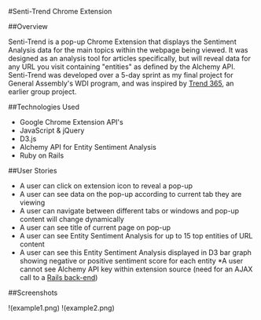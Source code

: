 #Senti-Trend Chrome Extension

##Overview

Senti-Trend is a pop-up Chrome Extension that displays the Sentiment Analysis data for the main topics within the webpage being viewed. It was designed as an analysis tool for articles specifically, but will reveal data for any URL you visit containing "entities" as defined by the Alchemy API. Senti-Trend was developed over a 5-day sprint as my final project for General Assembly's WDI program, and was inspired by [Trend 365](https://github.com/ab75173/trend365 "Trend 365"), an earlier group project.

##Technologies Used
* Google Chrome Extension API's
* JavaScript & jQuery
* D3.js
* Alchemy API for Entity Sentiment Analysis
* Ruby on Rails

##User Stories
* A user can click on extension icon to reveal a pop-up
* A user can see data on the pop-up according to current tab they are viewing
* A user can navigate between different tabs or windows and pop-up content will change dynamically
* A user can see title of current page on pop-up
* A user can see Entity Sentiment Analysis for up to 15 top entities of URL content
* A user can see this Entity Sentiment Analysis displayed in D3 bar graph showing negative or positive sentiment score for each entity
*A user cannot see Alchemy API key within extension source (need for an AJAX call to a [Rails back-end](http://github.com/maryhipp/sentitrend_server "Rails back-end"))

##Screenshots

!(example1.png)
!(example2.png)
